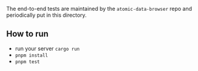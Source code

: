 The end-to-end tests are maintained by the `atomic-data-browser` repo and periodically put in this directory.

## How to run

- run your server `cargo run`
- `pnpm install`
- `pnpm test`
